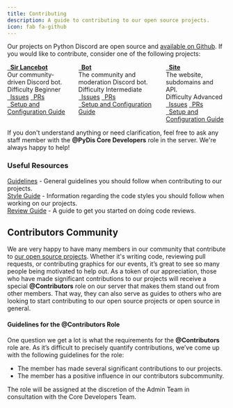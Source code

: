 ```yaml
---
title: Contributing
description: A guide to contributing to our open source projects.
icon: fab fa-github
---
```


Our projects on Python Discord are open source and [available on Github](https://github.com/python-discord).  If you would like to contribute, consider one of the following projects:

<!-- Project cards -->
<div class="columns is-multiline is-centered is-3 is-variable">
  <div class="column is-one-third-desktop is-half-tablet">
    <div class="card github-card">
      <div class="card-header">
        <div class="card-header-title is-centered">
          <a class="is-size-5" href="https://github.com/python-discord/sir-lancebot">
            <i class="fab fa-github"></i>&ensp;<strong >Sir Lancebot</strong>
          </a>
        </div>
      </div>
      <div class="card-content">
        <div class="content">
          Our community-driven Discord bot.
        </div>
        <div class="tags has-addons">
          <span class="tag is-dark">Difficulty</span>
          <span class="tag is-primary">Beginner</span>
        </div>
      </div>
      <div class="card-footer">
        <a href="https://github.com/python-discord/sir-lancebot/issues?q=is%3Aissue+is%3Aopen+sort%3Aupdated-desc" class="card-footer-item"><i class="far fa-exclamation-circle"></i>&ensp;Issues</a>
        <a href="https://github.com/python-discord/sir-lancebot/pulls?q=is%3Apr+is%3Aopen+sort%3Aupdated-desc" class="card-footer-item"><i class="fas fa-code-merge"></i>&ensp;PRs</a>
      </div>
      <div class="card-footer">
        <a href="/pages/guides/pydis-guides/contributing/sir-lancebot" class="card-footer-item"><i class="fas fa-cogs"></i>&ensp;Setup and Configuration Guide</a>
      </div>
    </div>
  </div>
  <div class="column is-one-third-desktop is-half-tablet">
    <div class="card github-card">
      <div class="card-header">
        <div class="card-header-title is-centered">
          <a href="https://github.com/python-discord/bot">
            <strong class="is-size-5"><i class="fab fa-github"></i>&ensp;Bot</strong>
          </a>
        </div>
      </div>
      <div class="card-content">
        <div class="content">
          The community and moderation Discord bot.
        </div>
        <div class="tags has-addons">
          <span class="tag is-dark">Difficulty</span>
          <span class="tag is-warning">Intermediate</span>
        </div>
      </div>
      <div class="card-footer">
        <a href="https://github.com/python-discord/bot/issues?q=is%3Aissue+is%3Aopen+sort%3Aupdated-desc" class="card-footer-item"><i class="far fa-exclamation-circle"></i>&ensp;Issues</a>
        <a href="https://github.com/python-discord/bot/pulls?q=is%3Apr+is%3Aopen+sort%3Aupdated-desc" class="card-footer-item"><i class="fas fa-code-merge"></i>&ensp;PRs</a>
      </div>
      <div class="card-footer">
        <a href="/pages/guides/pydis-guides/contributing/bot" class="card-footer-item"><i class="fas fa-cogs"></i>&ensp;Setup and Configuration Guide</a>
      </div>
    </div>
  </div>
  <div class="column is-one-third-desktop is-half-tablet">
    <div class="card github-card">
      <div class="card-header">
        <div class="card-header-title is-centered">
          <a href="https://github.com/python-discord/site">
            <strong class="is-size-5"><i class="fab fa-github"></i>&ensp;Site</strong>
          </a>
        </div>
      </div>
      <div class="card-content">
        <div class="content">
          The website, subdomains and API.
        </div>
        <div class="tags has-addons">
          <span class="tag is-dark">Difficulty</span>
          <span class="tag is-danger">Advanced</span>
        </div>
      </div>
      <div class="card-footer">
        <a href="https://github.com/python-discord/site/issues?q=is%3Aissue+is%3Aopen+sort%3Aupdated-desc" class="card-footer-item"><i class="far fa-exclamation-circle"></i>&ensp;Issues</a>
        <a href="https://github.com/python-discord/site/pulls?q=is%3Apr+is%3Aopen+sort%3Aupdated-desc" class="card-footer-item"><i class="fas fa-code-merge"></i>&ensp;PRs</a>
      </div>
      <div class="card-footer">
        <a href="/pages/guides/pydis-guides/contributing/site" class="card-footer-item"><i class="fas fa-cogs"></i>&ensp;Setup and Configuration Guide</a>
      </div>
    </div>
  </div>
</div>

If you don't understand anything or need clarification, feel free to ask any staff member with the  **@PyDis Core Developers** role in the server. We're always happy to help!

### Useful Resources

[Guidelines](./contributing-guidelines/) - General guidelines you should follow when contributing to our projects.<br>
[Style Guide](./style-guide/) - Information regarding the code styles you should follow when working on our projects.<br>
[Review Guide](../code-reviews-primer/) - A guide to get you started on doing code reviews.

## Contributors Community
We are very happy to have many members in our community that contribute to [our open source projects](https://github.com/python-discord/).
Whether it's writing code, reviewing pull requests, or contributing graphics for our events, it’s great to see so many people being motivated to help out.
As a token of our appreciation, those who have made significant contributions to our projects will receive a special **@Contributors** role on our server that makes them stand out from other members.
That way, they can also serve as guides to others who are looking to start contributing to our open source projects or open source in general.

#### Guidelines for the @Contributors Role

One question we get a lot is what the requirements for the **@Contributors** role are.
As it’s difficult to precisely quantify contributions, we’ve come up with the following guidelines for the role:

- The member has made several significant contributions to our projects.
- The member has a positive influence in our contributors subcommunity.

The role will be assigned at the discretion of the Admin Team in consultation with the Core Developers Team.
